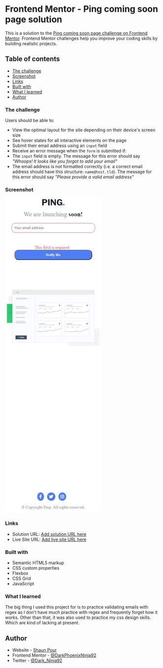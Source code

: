 # Frontend Mentor - Ping coming soon page solution

This is a solution to the [Ping coming soon page challenge on Frontend Mentor](https://www.frontendmentor.io/challenges/ping-single-column-coming-soon-page-5cadd051fec04111f7b848da). Frontend Mentor challenges help you improve your coding skills by building realistic projects. 

## Table of contents

- [The challenge](#the-challenge)
- [Screenshot](#screenshot)
- [Links](#links)
- [Built with](#built-with)
- [What I learned](#what-i-learned)
- [Author](#author)

### The challenge

Users should be able to:
  
- View the optimal layout for the site depending on their device's screen size
- See hover states for all interactive elements on the page
- Submit their email address using an `input` field
- Receive an error message when the `form` is submitted if:
- The `input` field is empty. The message for this error should say *"Whoops! It looks like you forgot to add your email"*
- The email address is not formatted correctly (i.e. a correct email address should have this structure: `name@host.tld`). The message for this error should say *"Please provide a valid email address"*

### Screenshot

![Screenshot](Screenshot.jpg)

### Links

- Solution URL: [Add solution URL here](https://your-solution-url.com)
- Live Site URL: [Add live site URL here](https://your-live-site-url.com)

### Built with

- Semantic HTML5 markup
- CSS custom properties
- Flexbox
- CSS Grid
- JavaScript

### What I learned

The big thing I used this project for is to practice validating emails with regex as I don't have much practice with regex and frequently forget how it works. Other than that, it was also used to practice my css design skills.
Which are kind of lacking at present.

## Author

- Website - [Shaun Pour](https://scpour.com)
- Frontend Mentor - [@DarkPhoenixNinja92](https://www.frontendmentor.io/profile/DarkPhoenixNinja92)
- Twitter - [@Dark_Ninja92](https://www.twitter.com/Dark_Ninja92)
